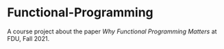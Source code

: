 # Functional-Programming
 A course project about the paper *Why Functional Programming Matters* at FDU, Fall 2021. 

